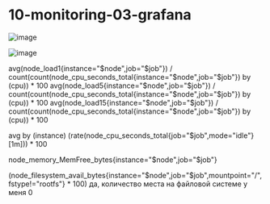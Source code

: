 # 10-monitoring-03-grafana  

![image](https://user-images.githubusercontent.com/67621467/134773008-621ceb18-429b-4851-9e4a-afb850f913c0.png)


![image](https://user-images.githubusercontent.com/67621467/134796840-6f90ff85-c283-4ee9-a01b-69b6ae96fb10.png)

avg(node_load1{instance="$node",job="$job"}) /  count(count(node_cpu_seconds_total{instance="$node",job="$job"}) by (cpu)) * 100
avg(node_load5{instance="$node",job="$job"}) /  count(count(node_cpu_seconds_total{instance="$node",job="$job"}) by (cpu)) * 100
avg(node_load15{instance="$node",job="$job"}) /  count(count(node_cpu_seconds_total{instance="$node",job="$job"}) by (cpu)) * 100

avg by (instance) (rate(node_cpu_seconds_total{job="$job",mode="idle"}[1m])) * 100

node_memory_MemFree_bytes{instance="$node",job="$job"}

(node_filesystem_avail_bytes{instance="$node",job="$job",mountpoint="/",fstype!="rootfs"} * 100)
да, количество места на файловой системе у меня 0
